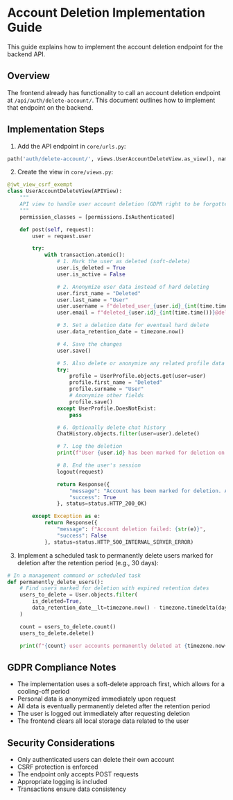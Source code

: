 # Account Deletion Implementation Guide

This guide explains how to implement the account deletion endpoint for the backend API.

## Overview

The frontend already has functionality to call an account deletion endpoint at `/api/auth/delete-account/`. This document outlines how to implement that endpoint on the backend.

## Implementation Steps

1. Add the API endpoint in `core/urls.py`:

```python
path('auth/delete-account/', views.UserAccountDeleteView.as_view(), name='user-delete-account'),
```

2. Create the view in `core/views.py`:

```python
@jwt_view_csrf_exempt
class UserAccountDeleteView(APIView):
    """
    API view to handle user account deletion (GDPR right to be forgotten)
    """
    permission_classes = [permissions.IsAuthenticated]

    def post(self, request):
        user = request.user

        try:
            with transaction.atomic():
                # 1. Mark the user as deleted (soft-delete)
                user.is_deleted = True
                user.is_active = False

                # 2. Anonymize user data instead of hard deleting
                user.first_name = "Deleted"
                user.last_name = "User"
                user.username = f"deleted_user_{user.id}_{int(time.time())}"
                user.email = f"deleted_{user.id}_{int(time.time())}@deleted.domain"

                # 3. Set a deletion date for eventual hard delete
                user.data_retention_date = timezone.now()

                # 4. Save the changes
                user.save()

                # 5. Also delete or anonymize any related profile data
                try:
                    profile = UserProfile.objects.get(user=user)
                    profile.first_name = "Deleted"
                    profile.surname = "User"
                    # Anonymize other fields
                    profile.save()
                except UserProfile.DoesNotExist:
                    pass

                # 6. Optionally delete chat history
                ChatHistory.objects.filter(user=user).delete()

                # 7. Log the deletion
                print(f"User {user.id} has been marked for deletion on {timezone.now()}")

                # 8. End the user's session
                logout(request)

                return Response({
                    "message": "Account has been marked for deletion. All your data will be removed within 30 days.",
                    "success": True
                }, status=status.HTTP_200_OK)

        except Exception as e:
            return Response({
                "message": f"Account deletion failed: {str(e)}",
                "success": False
            }, status=status.HTTP_500_INTERNAL_SERVER_ERROR)
```

3. Implement a scheduled task to permanently delete users marked for deletion after the retention period (e.g., 30 days):

```python
# In a management command or scheduled task
def permanently_delete_users():
    # Find users marked for deletion with expired retention dates
    users_to_delete = User.objects.filter(
        is_deleted=True,
        data_retention_date__lt=timezone.now() - timezone.timedelta(days=30)
    )

    count = users_to_delete.count()
    users_to_delete.delete()

    print(f"{count} user accounts permanently deleted at {timezone.now()}")
```

## GDPR Compliance Notes

- The implementation uses a soft-delete approach first, which allows for a cooling-off period
- Personal data is anonymized immediately upon request
- All data is eventually permanently deleted after the retention period
- The user is logged out immediately after requesting deletion
- The frontend clears all local storage data related to the user

## Security Considerations

- Only authenticated users can delete their own account
- CSRF protection is enforced
- The endpoint only accepts POST requests
- Appropriate logging is included
- Transactions ensure data consistency
